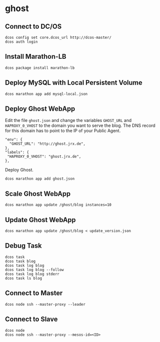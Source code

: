 # ghost

## Connect to DC/OS

```
dcos config set core.dcos_url http://dcos-master/
dcos auth login
```

## Install Marathon-LB

```
dcos package install marathon-lb
```

## Deploy MySQL with Local Persistent Volume

```
dcos marathon app add mysql-local.json
```

## Deploy Ghost WebApp

Edit the file `ghost.json` and change the variables `GHOST_URL` and `HAPROXY_0_VHOST` to the domain you want to serve the blog. The DNS record for this domain has to point to the IP of your Public Agent.

```
"env": {
  "GHOST_URL": "http://ghost.jrx.de",
},
"labels": {
 "HAPROXY_0_VHOST": "ghost.jrx.de",
},
```

Deploy Ghost.

```
dcos marathon app add ghost.json
```

## Scale Ghost WebApp

```
dcos marathon app update /ghost/blog instances=10
```

## Update Ghost WebApp

```
dcos marathon app update /ghost/blog < update_version.json
```

## Debug Task

```
dcos task
dcos task blog
dcos task log blog
dcos task log blog --follow
dcos task log blog stderr
dcos task ls blog
```

## Connect to Master

```
dcos node ssh --master-proxy --leader
```

## Connect to Slave

```
dcos node
dcos node ssh --master-proxy --mesos-id=<ID>
```
